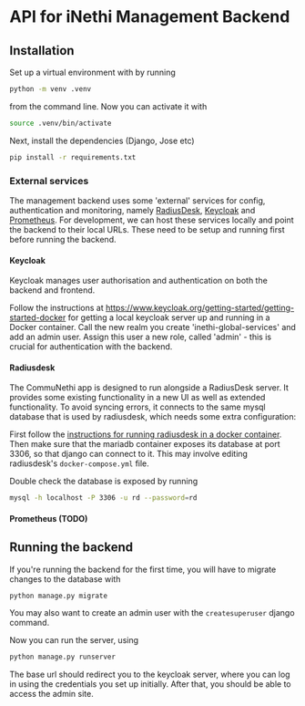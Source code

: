 # API for iNethi Management Backend

## Installation

Set up a virtual environment with by running
```bash
python -m venv .venv
```
from the command line. Now you can activate it with
```bash
source .venv/bin/activate
```
Next, install the dependencies (Django, Jose etc)
```bash
pip install -r requirements.txt
```

### External services

The management backend uses some 'external' services for config, authentication and monitoring, namely [RadiusDesk]('https://www.radiusdesk.com/'), [Keycloak]('https://www.keycloak.org/') and [Prometheus]('https://prometheus.io/'). For development, we can host these services locally and point the backend to their local URLs. These need to be setup and running first before running the backend.

#### Keycloak

Keycloak manages user authorisation and authentication on both the backend and frontend.

Follow the instructions at https://www.keycloak.org/getting-started/getting-started-docker for getting a local keycloak server up and running in a Docker container. Call the new realm you create 'inethi-global-services' and add an admin user. Assign this user a new role, called 'admin' - this is crucial for authentication with the backend.

#### Radiusdesk

The CommuNethi app is designed to run alongside a RadiusDesk server. It provides some existing functionality in a new UI as well as extended functionality. To avoid syncing errors, it connects to the same mysql database that is used by radiusdesk, which needs some extra configuration:

First follow the [instructions for running radiusdesk in a docker container]('https://www.radiusdesk.com/wiki24/install_docker'). Then make sure that the mariadb container exposes its database at port 3306, so that django can connect to it. This may involve editing radiusdesk's `docker-compose.yml` file.

Double check the database is exposed by running
```bash
mysql -h localhost -P 3306 -u rd --password=rd
```

#### Prometheus (TODO)

## Running the backend

If you're running the backend for the first time, you will have to migrate changes to the database with
```bash
python manage.py migrate
```
You may also want to create an admin user with the `createsuperuser` django command.

Now you can run the server, using
```bash
python manage.py runserver
```

The base url should redirect you to the keycloak server, where you can log in using the credentials you set up initially. After that, you should be able to access the admin site.
